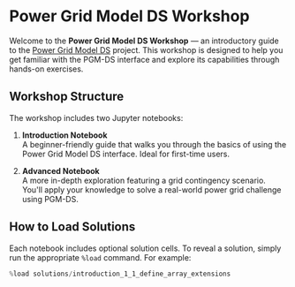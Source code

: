 <!--
SPDX-FileCopyrightText: Contributors to the Power Grid Model project <powergridmodel@lfenergy.org>

SPDX-License-Identifier: MPL-2.0
-->

# Power Grid Model DS Workshop

Welcome to the **Power Grid Model DS Workshop** — an introductory guide to the [Power Grid Model DS](https://github.com/PowerGridModel/power-grid-model-ds) project. This workshop is designed to help you get familiar with the PGM-DS interface and explore its capabilities through hands-on exercises.

## Workshop Structure

The workshop includes two Jupyter notebooks:

1. **Introduction Notebook**  
   A beginner-friendly guide that walks you through the basics of using the Power Grid Model DS interface. Ideal for first-time users.

2. **Advanced Notebook**  
   A more in-depth exploration featuring a grid contingency scenario. You'll apply your knowledge to solve a real-world power grid challenge using PGM-DS.

## How to Load Solutions

Each notebook includes optional solution cells. To reveal a solution, simply run the appropriate `%load` command. For example:

```python
%load solutions/introduction_1_1_define_array_extensions
